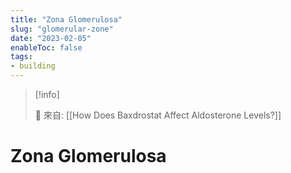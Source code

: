 ```yaml
---
title: "Zona Glomerulosa"
slug: "glomerular-zone"
date: "2023-02-05"
enableToc: false
tags:
- building
---
```


> [!info]
>
> 🌱 來自: [[How Does Baxdrostat Affect Aldosterone Levels?]]

# Zona Glomerulosa

